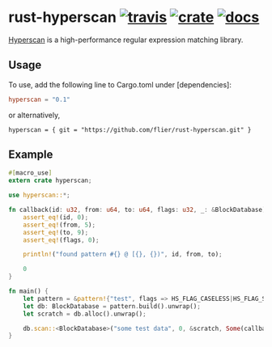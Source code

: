 # rust-hyperscan [![travis](https://api.travis-ci.org/flier/rust-hyperscan.svg)](https://travis-ci.org/flier/rust-hyperscan) [![crate](https://img.shields.io/crates/v/hyperscan.svg)](https://crates.io/crates/hyperscan) [![docs](https://docs.rs/hyperscan/badge.svg)](https://docs.rs/crate/hyperscan/)

[Hyperscan](https://github.com/01org/hyperscan) is a high-performance regular expression matching library.

## Usage

To use, add the following line to Cargo.toml under [dependencies]:

```toml
hyperscan = "0.1"
```
or alternatively,
```
hyperscan = { git = "https://github.com/flier/rust-hyperscan.git" }
```

## Example

```rust
#[macro_use]
extern crate hyperscan;

use hyperscan::*;

fn callback(id: u32, from: u64, to: u64, flags: u32, _: &BlockDatabase) -> u32 {
    assert_eq!(id, 0);
    assert_eq!(from, 5);
    assert_eq!(to, 9);
    assert_eq!(flags, 0);

    println!("found pattern #{} @ [{}, {})", id, from, to);

    0
}

fn main() {
    let pattern = &pattern!{"test", flags => HS_FLAG_CASELESS|HS_FLAG_SOM_LEFTMOST};
    let db: BlockDatabase = pattern.build().unwrap();
    let scratch = db.alloc().unwrap();

    db.scan::<BlockDatabase>("some test data", 0, &scratch, Some(callback), Some(&db)).unwrap();
}
```
